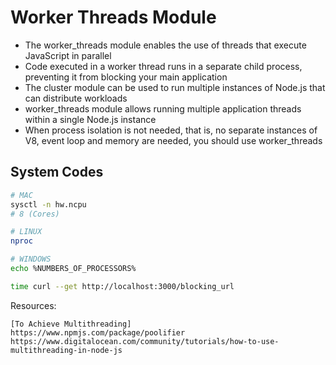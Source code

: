 # Worker Threads Module

- The worker_threads module enables the use of threads that execute JavaScript in
  parallel
- Code executed in a worker thread runs in a separate child process, preventing it
  from blocking your main application
- The cluster module can be used to run multiple instances of Node.js that can
  distribute workloads
- worker_threads module allows running multiple application threads within a single
  Node.js instance
- When process isolation is not needed, that is, no separate instances of V8, event
  loop and memory are needed, you should use worker_threads

## System Codes

```bash
# MAC
sysctl -n hw.ncpu
# 8 (Cores)

# LINUX
nproc

# WINDOWS
echo %NUMBERS_OF_PROCESSORS%

time curl --get http://localhost:3000/blocking_url
```

Resources:

```
[To Achieve Multithreading]
https://www.npmjs.com/package/poolifier
https://www.digitalocean.com/community/tutorials/how-to-use-multithreading-in-node-js
```
